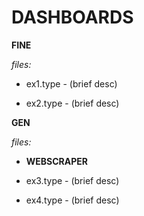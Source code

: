 # DASHBOARDS

**FINE** 

*files:*

- ex1.type - (brief desc)

- ex2.type - (brief desc)


**GEN** 

*files:*

- **WEBSCRAPER**

- ex3.type - (brief desc)

- ex4.type - (brief desc)